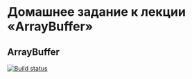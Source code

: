 # Домашнее задание к лекции «ArrayBuffer»
## ArrayBuffer
[![Build status](https://ci.appveyor.com/api/projects/status/8986x9wkbpyjff4y?svg=true)](https://ci.appveyor.com/project/irinarinch/arraybuffer)

